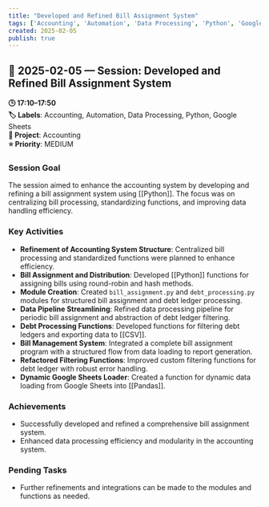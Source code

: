 ```yaml
---
title: "Developed and Refined Bill Assignment System"
tags: ['Accounting', 'Automation', 'Data Processing', 'Python', 'Google Sheets']
created: 2025-02-05
publish: true
---
```


## 📅 2025-02-05 — Session: Developed and Refined Bill Assignment System

**🕒 17:10–17:50**  
**🏷️ Labels**: Accounting, Automation, Data Processing, Python, Google Sheets  
**📂 Project**: Accounting  
**⭐ Priority**: MEDIUM  


### Session Goal
The session aimed to enhance the accounting system by developing and refining a bill assignment system using [[Python]]. The focus was on centralizing bill processing, standardizing functions, and improving data handling efficiency.

### Key Activities
- **Refinement of Accounting System Structure**: Centralized bill processing and standardized functions were planned to enhance efficiency.
- **Bill Assignment and Distribution**: Developed [[Python]] functions for assigning bills using round-robin and hash methods.
- **Module Creation**: Created `bill_assignment.py` and `debt_processing.py` modules for structured bill assignment and debt ledger processing.
- **Data Pipeline Streamlining**: Refined data processing pipeline for periodic bill assignment and abstraction of debt ledger filtering.
- **Debt Processing Functions**: Developed functions for filtering debt ledgers and exporting data to [[CSV]].
- **Bill Management System**: Integrated a complete bill assignment program with a structured flow from data loading to report generation.
- **Refactored Filtering Functions**: Improved custom filtering functions for debt ledger with robust error handling.
- **Dynamic Google Sheets Loader**: Created a function for dynamic data loading from Google Sheets into [[Pandas]].

### Achievements
- Successfully developed and refined a comprehensive bill assignment system.
- Enhanced data processing efficiency and modularity in the accounting system.

### Pending Tasks
- Further refinements and integrations can be made to the modules and functions as needed.
